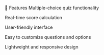 🚀 Features
Multiple-choice quiz functionality

Real-time score calculation

User-friendly interface

Easy to customize questions and options

Lightweight and responsive design
